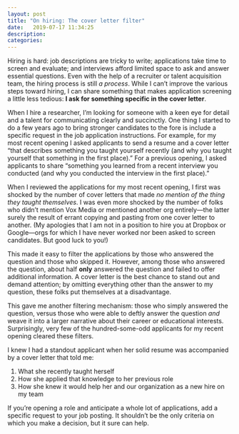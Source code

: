 ```yaml
---
layout: post
title: "On hiring: The cover letter filter"
date:   2019-07-17 11:34:25
description:
categories:
---
```

Hiring is hard: job descriptions are tricky to write; applications take time to screen and evaluate; and interviews afford limited space to ask and answer essential questions. Even with the help of a recruiter or talent acquisition team, the hiring process is still *a process*. While I can’t improve the various steps toward hiring, I can share something that makes application screening a little less tedious: **I ask for something specific in the cover letter**.

When I hire a researcher, I’m looking for someone with a keen eye for detail and a talent for communicating clearly and succinctly. One thing I started to do a few years ago to bring stronger candidates to the fore is include a specific request in the job application instructions. For example, for my most recent opening I asked applicants to send a resume and a cover letter “that describes something you taught yourself recently (and why you taught yourself that something in the first place).” For a previous opening, I asked applicants to share “something you learned from a recent interview you conducted (and why you conducted the interview in the first place).”

When I reviewed the applications for my most recent opening, I first was shocked by the number of cover letters that made *no mention of the thing they taught themselves*. I was even more shocked by the number of folks who didn’t mention Vox Media or mentioned another org entirely—the latter surely the result of errant copying and pasting from one cover letter to another. (My apologies that I am not in a position to hire you at Dropbox or Google—orgs for which I have never worked nor been asked to screen candidates. But good luck to you!)

This made it easy to filter the applications by those who answered the question and those who skipped it. However, among those who answered the question, about half **only** answered the question and failed to offer additional information. A cover letter is the best chance to stand out and demand attention; by omitting everything other than the answer to my question, these folks put themselves at a disadvantage.

This gave me another filtering mechanism: those who simply answered the question, versus those who were able to deftly answer the question *and* weave it into a larger narrative about their career or educational interests. Surprisingly, very few of the hundred-some-odd applicants for my recent opening cleared these filters.

I knew I had a standout applicant when her solid resume was accompanied by a cover letter that told me:
1. What she recently taught herself
2. How she applied that knowledge to her previous role
3. How she knew it would help her and our organization as a new hire on my team

If you’re opening a role and anticipate a whole lot of applications, add a specific request to your job posting. It shouldn’t be the only criteria on which you make a decision, but it sure can help.

